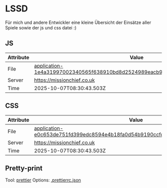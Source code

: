 # LSSD

Für mich und andere Entwickler eine kleine Übersicht der Einsätze aller Spiele sowie der js und css datei :)

<!-- automated -->

## JS

| Attribute | Value                                                                                                                                                                                                |
| --------- | ---------------------------------------------------------------------------------------------------------------------------------------------------------------------------------------------------- |
| File      | [application-1e4a31997002340565f638910bd8d2524989eacb9e40dd53a2e3d2a905b114c0.js](https://missionchief.co.uk/assets/application-1e4a31997002340565f638910bd8d2524989eacb9e40dd53a2e3d2a905b114c0.js) |
| Server    | https://missionchief.co.uk                                                                                                                                                                           |
| Time      | 2025-10-07T08:30:43.503Z                                                                                                                                                                             |

## CSS

| Attribute | Value                                                                                                                                                                                                  |
| --------- | ------------------------------------------------------------------------------------------------------------------------------------------------------------------------------------------------------ |
| File      | [application-e0c653de751fd399edc8594e4b18fa0d54b9190ccfdc5d7811d2750cb790cf54.css](https://missionchief.co.uk/assets/application-e0c653de751fd399edc8594e4b18fa0d54b9190ccfdc5d7811d2750cb790cf54.css) |
| Server    | https://missionchief.co.uk                                                                                                                                                                             |
| Time      | 2025-10-07T08:30:43.503Z                                                                                                                                                                               |

## Pretty-print

Tool: [prettier](https://prettier.io)
Options: [.prettierrc.json](./.prettierrc.json)

<!-- /automated -->
